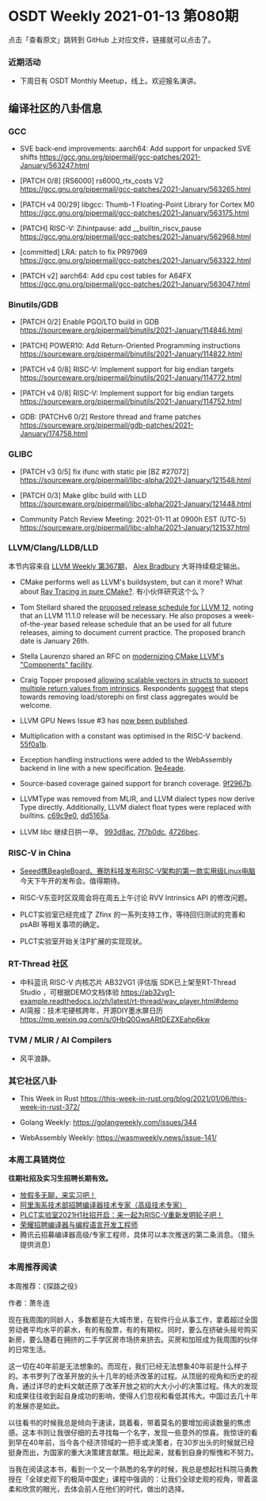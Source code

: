 # OSDT Weekly 2021-01-13 第080期

点击「查看原文」跳转到 GitHub 上对应文件，链接就可以点击了。

### 近期活动

- 下周日有 OSDT Monthly Meetup，线上。欢迎报名演讲。

## 编译社区的八卦信息

### GCC

- SVE back-end improvements: aarch64: Add support for unpacked SVE shifts
  https://gcc.gnu.org/pipermail/gcc-patches/2021-January/563247.html

- [PATCH 0/8] [RS6000] rs6000_rtx_costs V2
  https://gcc.gnu.org/pipermail/gcc-patches/2021-January/563265.html

- [PATCH v4 00/29] libgcc: Thumb-1 Floating-Point Library for Cortex M0
  https://gcc.gnu.org/pipermail/gcc-patches/2021-January/563175.html

- [PATCH] RISC-V: Zihintpause: add __builtin_riscv_pause
  https://gcc.gnu.org/pipermail/gcc-patches/2021-January/562968.html

- [committed] LRA: patch to fix PR97969
  https://gcc.gnu.org/pipermail/gcc-patches/2021-January/563322.html

- [PATCH v2] aarch64: Add cpu cost tables for A64FX
  https://gcc.gnu.org/pipermail/gcc-patches/2021-January/563047.html

### Binutils/GDB

- [PATCH 0/2] Enable PGO/LTO build in GDB
  https://sourceware.org/pipermail/binutils/2021-January/114846.html

- [PATCH] POWER10: Add Return-Oriented Programming instructions
  https://sourceware.org/pipermail/binutils/2021-January/114822.html

- [PATCH v4 0/8] RISC-V: Implement support for big endian targets
  https://sourceware.org/pipermail/binutils/2021-January/114772.html

- [PATCH v4 0/8] RISC-V: Implement support for big endian targets
  https://sourceware.org/pipermail/binutils/2021-January/114752.html

- GDB: [PATCHv6 0/2] Restore thread and frame patches
  https://sourceware.org/pipermail/gdb-patches/2021-January/174758.html

### GLIBC

- [PATCH v3 0/5] fix ifunc with static pie [BZ #27072]
  https://sourceware.org/pipermail/libc-alpha/2021-January/121548.html

- [PATCH 0/3] Make glibc build with LLD
  https://sourceware.org/pipermail/libc-alpha/2021-January/121448.html

- Community Patch Review Meeting: 2021-01-11 at 0900h EST (UTC-5)
  https://sourceware.org/pipermail/libc-alpha/2021-January/121537.html

### LLVM/Clang/LLDB/LLD

本节内容来自 [LLVM Weekly 第367期](http://llvmweekly.org/issue/367)，
[Alex Bradbury](https://www.linkedin.com/in/alex-bradbury/) 大哥持续稳定输出。

* CMake performs well as LLVM's buildsystem, but can it more? What about [Ray Tracing in pure CMake?](https://64.github.io/cmake-raytracer/).
  有小伙伴研究这个么？

* Tom Stellard shared the [proposed release schedule for LLVM 12](https://lists.llvm.org/pipermail/llvm-dev/2021-January/147599.html), noting that an LLVM 11.1.0 release will be necessary. He also proposes a week-of-the-year based release schedule that an be used for all future releases, aiming to document current practice. The proposed branch date is January 26th.

* Stella Laurenzo shared an RFC on [modernizing CMake LLVM's "Components" facility](https://lists.llvm.org/pipermail/llvm-dev/2021-January/147567.html).

* Craig Topper proposed [allowing scalable vectors in structs to support multiple return values from intrinsics](https://lists.llvm.org/pipermail/llvm-dev/2021-January/147639.html). Respondents [suggest](https://lists.llvm.org/pipermail/llvm-dev/2021-January/147673.html) that steps towards removing load/storephi on first class aggregates would be welcome.

* LLVM GPU News Issue #3 has [now been published](https://lists.llvm.org/pipermail/llvm-dev/2021-January/147683.html).

* Multiplication with a constant was optimised in the RISC-V backend.
  [55f0a1b](https://reviews.llvm.org/rG55f0a1b06632).

* Exception handling instructions were added to the WebAssembly backend in line with a new specification.
  [9e4eade](https://reviews.llvm.org/rG9e4eadeb135d).

* Source-based coverage gained support for branch coverage.
  [9f2967b](https://reviews.llvm.org/rG9f2967bcfe2f).

* LLVMType was removed from MLIR, and LLVM dialect types now derive Type
directly. Additionally, LLVM dialect float types were replaced with builtins.
  [c69c9e0](https://reviews.llvm.org/rGc69c9e0f0fd2),
  [dd5165a](https://reviews.llvm.org/rGdd5165a920f6).

* LLVM libc 继续日拱一卒。
  [993d8ac](https://reviews.llvm.org/rG993d8ac5cb93),
  [7f7b0dc](https://reviews.llvm.org/rG7f7b0dc4e15f),
  [4726bec](https://reviews.llvm.org/rG4726bec8f29b).


### RISC-V in China

- [Seeed携BeagleBoard、赛昉科技发布RISC-V架构的第一款实用级Linux电脑](https://mp.weixin.qq.com/s/nMJaEFb7QwMXOVfTOcnQ6A)
  今天下午开的发布会。值得期待。

- RISC-V东亚时区双周会将在周五上午讨论 RVV Intrinsics API 的修改问题。

- PLCT实验室已经完成了 Zfinx 的一系列支持工作，等待回归测试的完善和 psABI 等相关事项的确定。

- PLCT实验室开始关注P扩展的实现现状。

### RT-Thread 社区

- 中科蓝讯 RISC-V 内核芯片 AB32VG1 评估版 SDK已上架至RT-Thread Studio ，可根据DEMO文档体验 https://ab32vg1-example.readthedocs.io/zh/latest/rt-thread/wav_player.html#demo
- AI简报：技术宅硬核跨年，开源DIY墨水屏日历 https://mp.weixin.qq.com/s/0HbQ0GwsARtDEZXEahp6kw


### TVM / MLIR / AI Compilers

- 风平浪静。

### 其它社区八卦

- This Week in Rust
  https://this-week-in-rust.org/blog/2021/01/06/this-week-in-rust-372/

- Golang Weekly:
  https://golangweekly.com/issues/344

- WebAssembly Weekly:
  https://wasmweekly.news/issue-141/

### 本周工具链岗位

**往期社招及实习生招聘长期有效。**

- [放假多无聊，来实习吧！](https://mp.weixin.qq.com/s/pWjPrHtaWnzWbPfqqcX1cQ)
- [阿里淘系技术部招聘编译器技术专家（高级技术专家）](https://mp.weixin.qq.com/s/Yr_XA_L9fCI8IvhuudwTkQ)
- [PLCT实验室2021H1社招开启：来一起为RISC-V重新发明轮子吧！](https://mp.weixin.qq.com/s/9BUJ1-LbHGm-Lhs_Lavzjw)
- [荣耀招聘编译器与编程语言开发工程师](https://mp.weixin.qq.com/s/XaLAhjLP6fhj3Vl-mUjXng)
- 腾讯云招募编译器高级/专家工程师，具体可以本次推送的第二条消息。（猎头提供消息）

### 本周推荐阅读

本周推荐：《探路之役》

作者：萧冬连

现在我周围的同龄人，多数都是在大城市里，在软件行业从事工作，拿着超过全国劳动者平均水平的薪水，有的有股票，有的有期权。同时，要么在挤破头摇号购买新房，要么随着在拥挤的二手学区房市场挤来挤去。买房和加班成为我周围的伙伴的日常生活。

这一切在40年前是无法想象的。而现在，我们已经无法想象40年前是什么样子的。本书罗列了改革开放的头十几年的经济改革的过程。从顶层的视角和历史的视角，通过详尽的史料文献还原了改革开放之初的大大小小的决策过程。伟大的发现和成果往往收到起自身成功的影响，使得人们忽视和看低其伟大。中国过去几十年的发展亦是如此。

以往看书的时候我总是倾向于速读，跳着看，带着莫名的要增加阅读数量的焦虑感。这本书则让我很仔细的去寻找每一个名字，发现一些意外的惊喜。我惊讶的看到早在40年前，当今各个经济领域的一把手或决策者，在30岁出头的时候就已经挺身而出，为国家的重大决策建言献策。相比起来，就看到自身的惭愧和不努力。

当我在阅读这本书，看到一个又一个熟悉的名字的时候，我总是想起社科院马勇教授在「全球史观下的极简中国史」课程中强调的：让我们全球史观的视角，带着温柔和欣赏的眼光，去体会前人在他们的时代，做出的选择。
